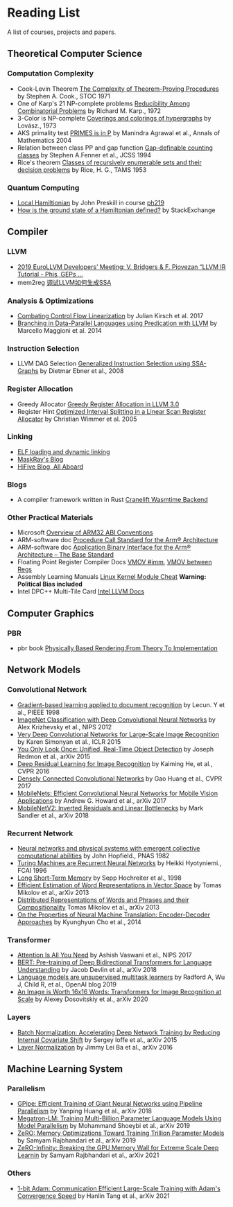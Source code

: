 # Reading List

A list of courses, projects and papers.

## Theoretical Computer Science

### Computation Complexity

- Cook-Levin Theorem [The Complexity of Theorem-Proving Procedures](https://www.inf.unibz.it/~calvanese/teaching/11-12-tc/material/cook-1971-NP-completeness-of-SAT.pdf) by Stephen A. Cook., STOC 1971
- One of Karp's 21 NP-complete problems [Reducibility Among Combinatorial Problems](https://cgi.di.uoa.gr/~sgk/teaching/grad/handouts/karp.pdf) by Richard M. Karp., 1972
- 3-Color is NP-complete [Coverings and colorings of hypergraphs](https://web.cs.elte.hu/~lovasz/scans/covercolor.pdf) by Lovász., 1973
- AKS primality test [PRIMES is in P](https://www.microsoft.com/en-us/research/wp-content/uploads/2016/02/primality_journal.pdf) by Manindra Agrawal et al., Annals of Mathematics 2004
- Relation between class PP and gap function [Gap-definable counting classes](https://www.sciencedirect.com/science/article/pii/S0022000005800248) by Stephen A.Fenner et al., JCSS 1994
- Rice's theorem [Classes of recursively enumerable sets and their decision problems](https://www.ams.org/journals/tran/1953-074-02/S0002-9947-1953-0053041-6/home.html) by Rice, H. G., TAMS 1953

### Quantum Computing

- [Local Hamiltionian](http://theory.caltech.edu/~preskill/ph219/20_local_Hamiltonian_problem.pdf) by John Preskill in course [ph219](http://theory.caltech.edu/~preskill/ph219/)
- [How is the ground state of a Hamiltonian defined?](https://quantumcomputing.stackexchange.com/questions/11544/how-is-the-ground-state-of-a-hamiltonian-defined) by StackExchange

## Compiler

### LLVM

- [2019 EuroLLVM Developers’ Meeting: V. Bridgers & F. Piovezan “LLVM IR Tutorial - Phis, GEPs ...](https://www.youtube.com/watch?v=m8G_S5LwlTo&t=249s)
- mem2reg [调试LLVM如何生成SSA](https://blog.csdn.net/dashuniuniu/article/details/103389157#alloca_593)

### Analysis & Optimizations

- [Combating Control Flow Linearization](https://hal.inria.fr/hal-01649008/document) by Julian Kirsch et al. 2017
- [Branching in Data-Parallel Languages using Predication with LLVM](https://llvm.org/devmtg/2014-04/PDFs/Talks/pred_presentation.pdf) by Marcello Maggioni et al. 2014

### Instruction Selection

- LLVM DAG Selection [Generalized Instruction Selection using SSA-Graphs](https://llvm.org/pubs/2008-06-LCTES-ISelUsingSSAGraphs.pdf) by Dietmar Ebner et al., 2008

### Register Allocation

- Greedy Allocator [Greedy Register Allocation in LLVM 3.0](https://blog.llvm.org/2011/09/greedy-register-allocation-in-llvm-30.html)
- Register Hint [Optimized Interval Splitting
in a Linear Scan Register Allocator](https://www.usenix.org/legacy/events/vee05/full_papers/p132-wimmer.pdf) by Christian Wimmer et al. 2005

### Linking

- [ELF loading and dynamic linking](https://www.gabriel.urdhr.fr/2015/01/22/elf-linking/)
- [MaskRay's Blog](https://maskray.me/blog/) 
- [HiFive Blog, All Aboard](https://www.sifive.com/blog/all-aboard-part-3-linker-relaxation-in-riscv-toolchain)
### Blogs

- A compiler framework written in Rust [Cranelift Wasmtime Backend](https://cfallin.org/blog/)

### Other Practical Materials

- Microsoft [Overview of ARM32 ABI Conventions](https://docs.microsoft.com/en-us/cpp/build/overview-of-arm-abi-conventions?view=msvc-170)
- ARM-software doc [Procedure Call Standard for the Arm® Architecture](https://github.com/ARM-software/abi-aa/blob/60a8eb8c55e999d74dac5e368fc9d7e36e38dda4/aapcs32/aapcs32.rst)
- ARM-software doc [Application Binary Interface for the Arm® Architecture – The Base Standard](https://github.com/ARM-software/abi-aa/blob/60a8eb8c55e999d74dac5e368fc9d7e36e38dda4/bsabi32/bsabi32.rst)
- Floating Point Register Compiler Docs [VMOV #imm](https://developer.arm.com/documentation/ka001136/latest), [VMOV between Regs](https://developer.arm.com/documentation/dui0473/m/vfp-instructions/vmov--between-one-arm-register-and-single-precision-vfp-)
- Assembly Learning Manuals [Linux Kernel Module Cheat](https://cirosantilli.com/linux-kernel-module-cheat/)  **Warning: Political Bias included**
- Intel DPC++ Multi-Tile Card [Intel LLVM Docs](https://intel.github.io/llvm-docs/MultiTileCardWithLevelZero.html)

## Computer Graphics

### PBR

- pbr book [Physically Based Rendering:From Theory To Implementation](https://www.pbr-book.org/)

## Network Models

### Convolutional Network

- [Gradient-based learning applied to document recognition](http://yann.lecun.com/exdb/publis/pdf/lecun-01a.pdf) by Lecun. Y et al., PIEEE 1998
- [ImageNet Classification with Deep Convolutional Neural Networks](https://proceedings.neurips.cc/paper/2012/hash/c399862d3b9d6b76c8436e924a68c45b-Abstract.html) by Alex Krizhevsky et al., NIPS 2012
- [Very Deep Convolutional Networks for Large-Scale Image Recognition](https://arxiv.org/abs/1409.1556) by Karen Simonyan et al., ICLR 2015
- [You Only Look Once: Unified, Real-Time Object Detection](https://arxiv.org/abs/1506.02640) by Joseph Redmon et al., arXiv 2015 
- [Deep Residual Learning for Image Recognition](https://www.computer.org/csdl/proceedings-article/cvpr/2016/8851a770/12OmNxvwoXv) by Kaiming He, et al., CVPR 2016
- [Densely Connected Convolutional Networks](https://arxiv.org/abs/1608.06993) by Gao Huang et al., CVPR 2017
- [MobileNets: Efficient Convolutional Neural Networks for Mobile Vision Applications](https://arxiv.org/abs/1704.04861) by Andrew G. Howard et al., arXiv 2017
- [MobileNetV2: Inverted Residuals and Linear Bottlenecks](https://arxiv.org/abs/1801.04381) by Mark Sandler et al., arXiv 2018

### Recurrent Network

- [Neural networks and physical systems with emergent collective computational abilities](https://www.ncbi.nlm.nih.gov/pmc/articles/PMC346238/) by John Hopfield.,  PNAS 1982
- [Turing Machines are Recurrent Neural Networks](http://citeseerx.ist.psu.edu/viewdoc/summary?doi=10.1.1.49.5161) by Heikki Hyotyniemi., FCAI 1996
- [Long Short-Term Memory](https://www.researchgate.net/publication/13853244_Long_Short-term_Memory) by Sepp Hochreiter et al., 1998
- [Efficient Estimation of Word Representations in Vector Space](https://arxiv.org/abs/1301.3781) by Tomas Mikolov et al., arXiv 2013
- [Distributed Representations of Words and Phrases and their Compositionality](https://arxiv.org/abs/1310.4546) Tomas Mikolov et al., arXiv 2013
- [On the Properties of Neural Machine Translation: Encoder-Decoder Approaches](https://arxiv.org/abs/1409.1259) by Kyunghyun Cho et al., 2014

### Transformer

- [Attention Is All You Need](https://proceedings.neurips.cc/paper/2017/file/3f5ee243547dee91fbd053c1c4a845aa-Paper.pdf) by Ashish Vaswani et al., NIPS 2017
- [BERT: Pre-training of Deep Bidirectional Transformers for Language Understanding](https://arxiv.org/abs/1810.04805) by Jacob Devlin et al., arXiv 2018
- [Language models are unsupervised multitask learners](https://d4mucfpksywv.cloudfront.net/better-language-models/language-models.pdf) by Radford A, Wu J, Child R, et al., OpenAI blog 2019
- [An Image is Worth 16x16 Words: Transformers for Image Recognition at Scale](https://arxiv.org/abs/2010.11929) by Alexey Dosovitskiy et al., arXiv 2020

### Layers

- [Batch Normalization: Accelerating Deep Network Training by Reducing Internal Covariate Shift](https://arxiv.org/abs/1502.03167) by Sergey loffe et al., arXiv 2015
- [Layer Normalization](https://arxiv.org/abs/1607.06450) by Jimmy Lei Ba et al., arXiv 2016

## Machine Learning System

### Parallelism

- [GPipe: Efficient Training of Giant Neural Networks using Pipeline Parallelism](https://arxiv.org/abs/1811.06965) by Yanping Huang et al., arXiv 2018
- [Megatron-LM: Training Multi-Billion Parameter Language Models Using Model Parallelism](https://arxiv.org/abs/1909.08053) by Mohammand Shoeybi et al., arXiv 2019
- [ZeRO: Memory Optimizations Toward Training Trillion Parameter Models](https://arxiv.org/abs/1910.02054) by Samyam Rajbhandari et al., arXiv 2019
- [ZeRO-Infinity: Breaking the GPU Memory Wall for Extreme Scale Deep Learnin](https://arxiv.org/abs/2104.07857) by Samyam Rajbhandari et al., arXiv 2021

### Others

- [1-bit Adam: Communication Efficient Large-Scale Training with Adam's Convergence Speed](https://arxiv.org/abs/2102.02888) by Hanlin Tang et al., arXiv 2021
